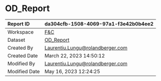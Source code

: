 



# OD_Report

|Report ID|da304cfb-1508-4069-97a1-f3e42b0b4ee2|
| :--- | :--- |
|Workspace|[F&C](../Workspaces/F&C.md)|
|Dataset|[OD_Report](../Datasets/OD_Report.md)|
|Created By|Laurentiu.Lungu@rolandberger.com|
|Created Date|March 22, 2023 14:50:12|
|Modified By|Laurentiu.Lungu@rolandberger.com|
|Modified Date|May 16, 2023 12:24:25|
